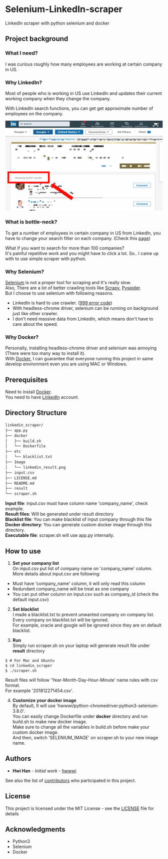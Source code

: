 # Selenium-LinkedIn-scraper

LinkedIn scraper with python selenium and docker

## Project background

### What I need?
I was curious roughly how many employees are working at certain company in US.

### Why LinkedIn?
Most of people who is working in US use LinkedIn and updates their current working company when they change the company.

With LinkedIn search functions, you can get get
approximate number of employees on the company.

![LinkedIn_Image](./Image/linkedin_result.png)

### What is bottle-neck?
To get a number of employees in certain company in US from LinkedIn, you have to change your search filter on each company. (Check this [page](https://www.linkedin.com/search/results/people/?origin=FACETED_SEARCH))

What if you want to search for more than 100 companies?  
It's painful repetitive work and you might have to click a lot.
So.. I came up with to use simple scraper with python.

### Why Selenium?
[Selenium](https://www.seleniumhq.org/) is not a proper tool for scraping and It's really slow.  
Also, There are a lot of better crawling tools like [Scrapy](https://scrapy.org/), [Pyspider](http://docs.pyspider.org/en/latest/).  
But I choose to use selenium with following reasons.

  * LinkedIn is hard to use crawler. ([999 error code](https://stackoverflow.com/questions/27231113/999-error-code-on-head-request-to-linkedin))
  * With headless-chrome driver, selenium can be running on background just like other crawler.
  * I don't need massive data from LinkedIn, which means don't have to care about the speed.

### Why Docker?
Personally, installing headless-chrome driver and selenium was annoying (There were too many way to install it).  
With [Docker](https://www.docker.com/), I can guarantee that everyone running this project in same develop environment even you are using MAC or Windows.

## Prerequisites

Need to install [Docker](https://hub.docker.com/search/?type=edition&offering=community).  
You need to have [LinkedIn](https://www.linkedin.com/) account.

## Directory Structure
```bash
linkedin_scraper/
├── app.py
├── docker
│   ├── build.sh
│   └── Dockerfile
├── etc
│   └── blacklist.txt
├── Image
│   └── linkedin_result.png
├── input.csv
├── LICENSE.md
├── README.md
├── result
└── scraper.sh
```

**Input file**: input.csv must have column name 'company_name', check example.  
**Result files**: Will be generated under result directory  
**Blacklist file**: You can make blacklist of input company through this file  
**Docker directory**: You can generate custom docker image through this directory.  
**Executable file**: scraper.sh will use app.py internally.

## How to use
1. **Set your company list**  
On input.csv put list of company name on 'company_name' column.   
More details about input.csv are following:
 * Must have 'company_name' column, it will only read this column
 * Redundant company_name will be treat as one company
 * You can put other column on input.csv such as company_id (check the default input.csv)

2. **Set blacklist**  
I made a blacklist.txt to prevent unwanted company on company list.  
Every company on blacklist.txt will be ignored.  
For example, oracle and google will be ignored since they are on default blacklist.

3. **Run**  
Simply run scraper.sh on your laptop will generate result file under **result** directory
```
$ # For Mac and Ubuntu
$ cd linkedin_scraper
$ ./scraper.sh
```
Result files will follow 'Year-Month-Day-Hour-Minute' name rules with csv format.  
For example '201812271454.csv'.

4. **Customize your docker image**  
By default, It will use 'hwwwi/python-chromedriver:python3-selenium-3.8.0'.  
You can easily change Dockerfile under **docker** directory and run build.sh to make new docker image.  
Make sure to change all the variables in build.sh before make your custom docker image.  
And then, switch 'SELENIUM_IMAGE' on scraper.sh to your new image name.


## Authors

* **Hwi Han** - *Initial work* - [hwwwi](https://github.com/hwwwi)

See also the list of [contributors](https://github.com/hwwwi/selenium-linkedin-scraper/contributors) who participated in this project.

## License

This project is licensed under the MIT License - see the [LICENSE](LICENSE.md) file for details

## Acknowledgments

* Python3
* Selenium
* Docker
